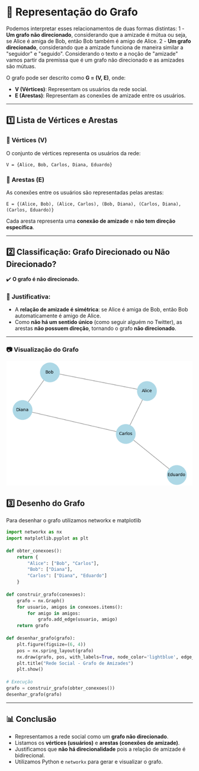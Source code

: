 # 📌 Representação do Grafo

Podemos interpretar esses relacionamentos de duas formas distintas:
1 - **Um grafo não direcionado**, considerando que a amizade é mútua  ou seja, se Alice é amiga de Bob, então Bob também é amigo de Alice.
2 - **Um grafo direcionado**, considerando que a amizade funciona de maneira similar a "seguidor" e "seguido".
Considerando o texto  e a noção de "amizade" vamos partir da premissa que é um grafo não direcionado e as amizades são mútuas.

O grafo pode ser descrito como **G = (V, E)**, onde:
- **V (Vértices)**: Representam os usuários da rede social.
- **E (Arestas)**: Representam as conexões de amizade entre os usuários.

---

## 1️⃣ Lista de Vértices e Arestas

### 📍 **Vértices (V)**
O conjunto de vértices representa os usuários da rede:
```text
V = {Alice, Bob, Carlos, Diana, Eduardo}
```

### 🔗 **Arestas (E)**
As conexões entre os usuários são representadas pelas arestas:
```text
E = {(Alice, Bob), (Alice, Carlos), (Bob, Diana), (Carlos, Diana), (Carlos, Eduardo)}
```
Cada aresta representa uma **conexão de amizade** e **não tem direção específica**.

---

## 2️⃣ Classificação: Grafo Direcionado ou Não Direcionado?

✔️ **O grafo é não direcionado.**

### 🔎 **Justificativa**:
- A **relação de amizade é simétrica**: se Alice é amiga de Bob, então Bob automaticamente é amigo de Alice.
- Como **não há um sentido único** (como seguir alguém no Twitter), as arestas **não possuem direção**, tornando o grafo **não direcionado**.

---
### 📷 Visualização do Grafo
![Representação do Grafo](Ex1_figure.png)

## 3️⃣ Desenho do Grafo

Para desenhar o grafo utilizamos networkx e matplotlib

```python
import networkx as nx
import matplotlib.pyplot as plt

def obter_conexoes():
    return {
        "Alice": ["Bob", "Carlos"],
        "Bob": ["Diana"],
        "Carlos": ["Diana", "Eduardo"]
    }

def construir_grafo(conexoes):
    grafo = nx.Graph()
    for usuario, amigos in conexoes.items():
        for amigo in amigos:
            grafo.add_edge(usuario, amigo)
    return grafo

def desenhar_grafo(grafo):
    plt.figure(figsize=(6, 4))
    pos = nx.spring_layout(grafo)
    nx.draw(grafo, pos, with_labels=True, node_color='lightblue', edge_color='gray', node_size=2000, font_size=10)
    plt.title("Rede Social - Grafo de Amizades")
    plt.show()

# Execução
grafo = construir_grafo(obter_conexoes())
desenhar_grafo(grafo)
```

---

## 📊 **Conclusão**
- Representamos a rede social como um **grafo não direcionado**.
- Listamos os **vértices (usuários)** e **arestas (conexões de amizade)**.
- Justificamos que **não há direcionalidade** pois a relação de amizade é bidirecional.
- Utilizamos Python e `networkx` para gerar e visualizar o grafo.


